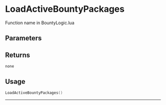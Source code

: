 # LoadActiveBountyPackages

Function name in BountyLogic.lua

## Parameters

## Returns

`none`

## Usage

```lua
LoadActiveBountyPackages()
```

---

